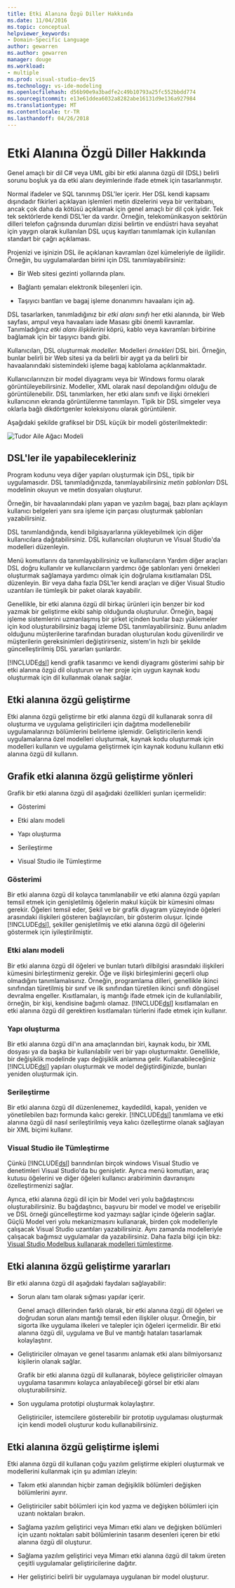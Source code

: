 ```yaml
---
title: Etki Alanına Özgü Diller Hakkında
ms.date: 11/04/2016
ms.topic: conceptual
helpviewer_keywords:
- Domain-Specific Language
author: gewarren
ms.author: gewarren
manager: douge
ms.workload:
- multiple
ms.prod: visual-studio-dev15
ms.technology: vs-ide-modeling
ms.openlocfilehash: d56b90e9a3badfe2c49b10793a25fc552bbdd774
ms.sourcegitcommit: e13e61ddea6032a8282abe16131d9e136a927984
ms.translationtype: MT
ms.contentlocale: tr-TR
ms.lasthandoff: 04/26/2018
---
```

# <a name="about-domain-specific-languages"></a>Etki Alanına Özgü Diller Hakkında

Genel amaçlı bir dil C# veya UML gibi bir etki alanına özgü dil (DSL) belirli sorunu boşluk ya da etki alanı deyimlerinde ifade etmek için tasarlanmıştır.

Normal ifadeler ve SQL tanınmış DSL'ler içerir. Her DSL kendi kapsamı dışındadır fikirleri açıklayan işlemleri metin dizelerini veya bir veritabanı, ancak çok daha da kötüsü açıklamak için genel amaçlı bir dil çok iyidir. Tek tek sektörlerde kendi DSL'ler da vardır. Örneğin, telekomünikasyon sektörün dilleri telefon çağrısında durumları dizisi belirtin ve endüstri hava seyahat için yaygın olarak kullanılan DSL uçuş kayıtları tanımlamak için kullanılan standart bir çağrı açıklaması.

Projenizi ve işinizin DSL ile açıklanan kavramları özel kümeleriyle de ilgilidir. Örneğin, bu uygulamalardan birini için DSL tanımlayabilirsiniz:

-   Bir Web sitesi gezinti yollarında planı.

-   Bağlantı şemaları elektronik bileşenleri için.

-   Taşıyıcı bantları ve bagaj işleme donanımını havaalanı için ağ.

DSL tasarlarken, tanımladığınız bir *etki alanı sınıfı* her etki alanında, bir Web sayfası, ampul veya havaalanı iade Masası gibi önemli kavramlar. Tanımladığınız *etki alanı ilişkilerini* köprü, kablo veya kavramları birbirine bağlamak için bir taşıyıcı bandı gibi.

Kullanıcıları, DSL oluşturmak *modeller.* Modelleri *örnekleri* DSL biri. Örneğin, bunlar belirli bir Web sitesi ya da belirli bir aygıt ya da belirli bir havaalanındaki sistemindeki işleme bagaj kablolama açıklanmaktadır.

Kullanıcılarınızın bir model diyagramı veya bir Windows formu olarak görüntüleyebilirsiniz. Modeller, XML olarak nasıl depolandığını olduğu de görüntülenebilir. DSL tanımlarken, her etki alanı sınıfı ve ilişki örnekleri kullanıcının ekranda görüntülenme tanımlayın. Tipik bir DSL simgeler veya oklarla bağlı dikdörtgenler koleksiyonu olarak görüntülenir.

Aşağıdaki şekilde grafiksel bir DSL küçük bir modeli gösterilmektedir:

![Tudor Aile Ağacı Modeli](../modeling/media/tudor_familytreemodel.png "Tudor_FamilyTreeModel")

## <a name="what-you-can-do-with-dsls"></a>DSL'ler ile yapabilecekleriniz

Program kodunu veya diğer yapıları oluşturmak için DSL, tipik bir uygulamasıdır. DSL tanımladığınızda, tanımlayabilirsiniz *metin şablonları* DSL modelinin okuyun ve metin dosyaları oluşturur.

Örneğin, bir havaalanındaki planı yapan ve yazılım bagaj, bazı planı açıklayın kullanıcı belgeleri yanı sıra işleme için parçası oluşturmak şablonları yazabilirsiniz.

DSL tanımlandığında, kendi bilgisayarlarına yükleyebilmek için diğer kullanıcılara dağıtabilirsiniz. DSL kullanıcıları oluşturun ve Visual Studio'da modelleri düzenleyin.

Menü komutlarını da tanımlayabilirsiniz ve kullanıcıların Yardım diğer araçları DSL doğru kullanılır ve kullanıcıların yardımcı öğe şablonları yeni örnekleri oluşturmak sağlamaya yardımcı olmak için doğrulama kısıtlamaları DSL düzenleyin. Bir veya daha fazla DSL'ler kendi araçları ve diğer Visual Studio uzantıları ile tümleşik bir paket olarak kayabilir.

Genellikle, bir etki alanına özgü dil birkaç ürünleri için benzer bir kod yazmak bir geliştirme ekibi sahip olduğunda oluşturulur. Örneğin, bagaj işleme sistemlerini uzmanlaşmış bir şirket içinden bunlar bazı yüklemeler için kod oluşturabilirsiniz bagaj izleme DSL tanımlayabilirsiniz. Bunu anladım olduğunu müşterilerine tarafından buradan oluşturulan kodu güvenilirdir ve müşterilerin gereksinimleri değiştirirseniz, sistem'in hızlı bir şekilde güncelleştirilmiş DSL yararları şunlardır.

[!INCLUDE[dsl](../modeling/includes/dsl_md.md)] kendi grafik tasarımcı ve kendi diyagramı gösterimi sahip bir etki alanına özgü dil oluşturun ve her proje için uygun kaynak kodu oluşturmak için dil kullanmak olanak sağlar.

## <a name="domain-specific-development"></a>Etki alanına özgü geliştirme

Etki alanına özgü geliştirme bir etki alanına özgü dil kullanarak sonra dil oluşturma ve uygulama geliştiricileri için dağıtma modellenebilir uygulamalarınızı bölümlerini belirleme işlemidir. Geliştiricilerin kendi uygulamalarına özel modelleri oluşturmak, kaynak kodu oluşturmak için modelleri kullanın ve uygulama geliştirmek için kaynak kodunu kullanın etki alanına özgü dil kullanın.

## <a name="aspects-of-graphical-domain-specific-development"></a>Grafik etki alanına özgü geliştirme yönleri

Grafik bir etki alanına özgü dil aşağıdaki özellikleri şunları içermelidir:

- Gösterimi

- Etki alanı modeli

- Yapı oluşturma

- Serileştirme

- Visual Studio ile Tümleştirme

### <a name="notation"></a>Gösterimi

Bir etki alanına özgü dil kolayca tanımlanabilir ve etki alanına özgü yapıları temsil etmek için genişletilmiş öğelerin makul küçük bir kümesini olması gerekir. Öğeleri temsil eder, Şekil ve bir grafik diyagram yüzeyinde öğeleri arasındaki ilişkileri gösteren bağlayıcıları, bir gösterim oluşur. İçinde [!INCLUDE[dsl](../modeling/includes/dsl_md.md)], şekiller genişletilmiş ve etki alanına özgü dil öğelerini göstermek için iyileştirilmiştir.

### <a name="domain-model"></a>Etki alanı modeli

Bir etki alanına özgü dil öğeleri ve bunları tutarlı dilbilgisi arasındaki ilişkileri kümesini birleştirmeniz gerekir. Öğe ve ilişki birleşimlerini geçerli olup olmadığını tanımlamalısınız. Örneğin, programlama dilleri, genellikle ikinci sınıfından türetilmiş bir sınıf ve ilk sınıfından türetilen ikinci sınıfı döngüsel devralma engeller. Kısıtlamaları, iş mantığı ifade etmek için de kullanılabilir, örneğin, bir kişi, kendisine bağımlı olamaz. [!INCLUDE[dsl](../modeling/includes/dsl_md.md)] kısıtlamaları en etki alanına özgü dil gerektiren kısıtlamaları türlerini ifade etmek için kullanır.

### <a name="artifact-generation"></a>Yapı oluşturma

Bir etki alanına özgü dil'ın ana amaçlarından biri, kaynak kodu, bir XML dosyası ya da başka bir kullanılabilir veri bir yapı oluşturmaktır. Genellikle, bir değişiklik modelinde yapı değişiklik anlamına gelir. Kullanabileceğiniz [!INCLUDE[dsl](../modeling/includes/dsl_md.md)] yapıları oluşturmak ve model değiştirdiğinizde, bunları yeniden oluşturmak için.

### <a name="serialization"></a>Serileştirme

Bir etki alanına özgü dil düzenlenemez, kaydedildi, kapalı, yeniden ve yönetilebilen bazı formunda kalıcı gerekir. [!INCLUDE[dsl](../modeling/includes/dsl_md.md)] tanımlama ve etki alanına özgü dil nasıl serileştirilmiş veya kalıcı özelleştirme olanak sağlayan bir XML biçimi kullanır.

### <a name="integration-with-visual-studio"></a>Visual Studio ile Tümleştirme

Çünkü [!INCLUDE[dsl](../modeling/includes/dsl_md.md)] barındırılan birçok windows Visual Studio ve denetimleri Visual Studio'da bu genişletir. Ayrıca menü komutları, araç kutusu öğelerini ve diğer öğeleri kullanıcı arabiriminin davranışını özelleştirmenizi sağlar.

Ayrıca, etki alanına özgü dil için bir Model veri yolu bağdaştırıcısı oluşturabilirsiniz. Bu bağdaştırıcı, başvuru bir model ve model ve erişebilir ve DSL örneği güncelleştirme kod yazmayı sağlar içinde öğelerin sağlar. Güçlü Model veri yolu mekanizmasını kullanarak, birden çok modelleriyle çalışacak Visual Studio uzantıları yazabilirsiniz. Aynı zamanda modelleriyle çalışacak bağımsız uygulamalar da yazabilirsiniz. Daha fazla bilgi için bkz: [Visual Studio Modelbus kullanarak modelleri tümleştirme](../modeling/integrating-models-by-using-visual-studio-modelbus.md).

## <a name="benefits-of-domain-specific-development"></a>Etki alanına özgü geliştirme yararları

Bir etki alanına özgü dil aşağıdaki faydaları sağlayabilir:

- Sorun alanı tam olarak sığması yapılar içerir.

     Genel amaçlı dillerinden farklı olarak, bir etki alanına özgü dil öğeleri ve doğrudan sorun alanı mantığı temsil eden ilişkiler oluşur. Örneğin, bir sigorta ilke uygulama ilkeleri ve talepler için öğeleri içermelidir. Bir etki alanına özgü dil, uygulama ve Bul ve mantığı hataları tasarlamak kolaylaştırır.

- Geliştiriciler olmayan ve genel tasarımı anlamak etki alanı bilmiyorsanız kişilerin olanak sağlar.

     Grafik bir etki alanına özgü dil kullanarak, böylece geliştiriciler olmayan uygulama tasarımını kolayca anlayabileceği görsel bir etki alanı oluşturabilirsiniz.

- Son uygulama prototipi oluşturmak kolaylaştırır.

     Geliştiriciler, istemcilere gösterebilir bir prototip uygulaması oluşturmak için kendi modeli oluşturur kodu kullanabilirsiniz.

## <a name="the-process-of-domain-specific-development"></a>Etki alanına özgü geliştirme işlemi

Etki alanına özgü dil kullanan çoğu yazılım geliştirme ekipleri oluşturmak ve modellerini kullanmak için şu adımları izleyin:

-   Takım etki alanından hiçbir zaman değişiklik bölümleri değişken bölümlerini ayırır.

-   Geliştiriciler sabit bölümleri için kod yazma ve değişken bölümleri için uzantı noktaları bırakın.

-   Sağlama yazılım geliştirici veya Mimarı etki alanı ve değişken bölümleri için uzantı noktaları sabit bölümlerinin tasarım desenleri içeren bir etki alanına özgü dil oluşturur.

-   Sağlama yazılım geliştirici veya Mimarı etki alanına özgü dil takım üreten çeşitli uygulamalar geliştiricilerine dağıtır.

-   Her geliştirici belirli bir uygulamaya uygulanan bir model oluşturur.